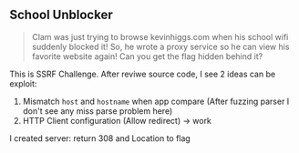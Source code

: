 ## School Unblocker
> Clam was just trying to browse kevinhiggs.com when his school wifi suddenly blocked it! So, he wrote a proxy service so he can view his favorite website again! Can you get the flag hidden behind it?

This is SSRF Challenge. After reviwe source code, I see 2 ideas can be exploit:
1. Mismatch `host` and `hostname` when app compare (After fuzzing parser I don't see any miss parse problem here)
2. HTTP Client configuration (Allow redirect) -> work

I created server: return 308 and Location to flag
